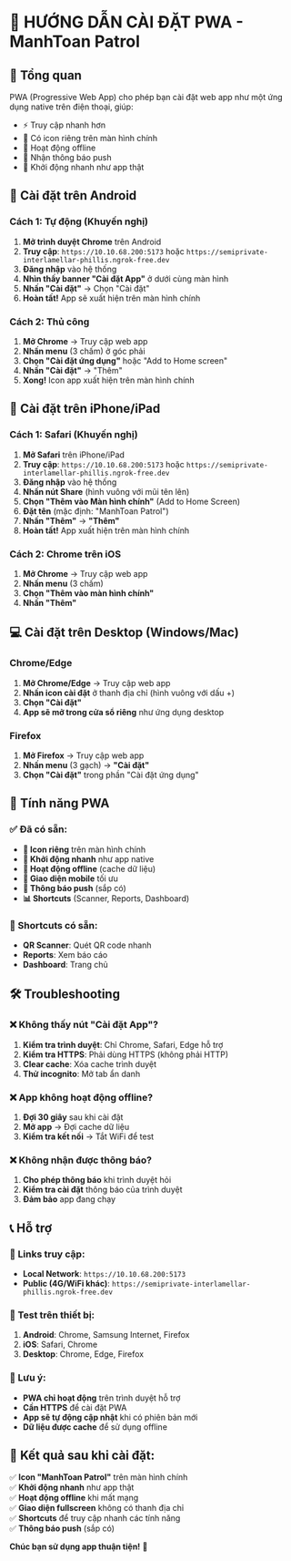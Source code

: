 # 📱 HƯỚNG DẪN CÀI ĐẶT PWA - ManhToan Patrol

## 🎯 Tổng quan
PWA (Progressive Web App) cho phép bạn cài đặt web app như một ứng dụng native trên điện thoại, giúp:
- ⚡ Truy cập nhanh hơn
- 📱 Có icon riêng trên màn hình chính
- 🔄 Hoạt động offline
- 🔔 Nhận thông báo push
- 🚀 Khởi động nhanh như app thật

## 📱 Cài đặt trên Android

### Cách 1: Tự động (Khuyến nghị)
1. **Mở trình duyệt Chrome** trên Android
2. **Truy cập**: `https://10.10.68.200:5173` hoặc `https://semiprivate-interlamellar-phillis.ngrok-free.dev`
3. **Đăng nhập** vào hệ thống
4. **Nhìn thấy banner "Cài đặt App"** ở dưới cùng màn hình
5. **Nhấn "Cài đặt"** → Chọn "Cài đặt"
6. **Hoàn tất!** App sẽ xuất hiện trên màn hình chính

### Cách 2: Thủ công
1. **Mở Chrome** → Truy cập web app
2. **Nhấn menu** (3 chấm) ở góc phải
3. **Chọn "Cài đặt ứng dụng"** hoặc "Add to Home screen"
4. **Nhấn "Cài đặt"** → "Thêm"
5. **Xong!** Icon app xuất hiện trên màn hình chính

## 🍎 Cài đặt trên iPhone/iPad

### Cách 1: Safari (Khuyến nghị)
1. **Mở Safari** trên iPhone/iPad
2. **Truy cập**: `https://10.10.68.200:5173` hoặc `https://semiprivate-interlamellar-phillis.ngrok-free.dev`
3. **Đăng nhập** vào hệ thống
4. **Nhấn nút Share** (hình vuông với mũi tên lên)
5. **Chọn "Thêm vào Màn hình chính"** (Add to Home Screen)
6. **Đặt tên** (mặc định: "ManhToan Patrol")
7. **Nhấn "Thêm"** → **"Thêm"**
8. **Hoàn tất!** App xuất hiện trên màn hình chính

### Cách 2: Chrome trên iOS
1. **Mở Chrome** → Truy cập web app
2. **Nhấn menu** (3 chấm)
3. **Chọn "Thêm vào màn hình chính"**
4. **Nhấn "Thêm"**

## 💻 Cài đặt trên Desktop (Windows/Mac)

### Chrome/Edge
1. **Mở Chrome/Edge** → Truy cập web app
2. **Nhấn icon cài đặt** ở thanh địa chỉ (hình vuông với dấu +)
3. **Chọn "Cài đặt"**
4. **App sẽ mở trong cửa sổ riêng** như ứng dụng desktop

### Firefox
1. **Mở Firefox** → Truy cập web app
2. **Nhấn menu** (3 gạch) → **"Cài đặt"**
3. **Chọn "Cài đặt"** trong phần "Cài đặt ứng dụng"

## 🔧 Tính năng PWA

### ✅ Đã có sẵn:
- **📱 Icon riêng** trên màn hình chính
- **🚀 Khởi động nhanh** như app native
- **🔄 Hoạt động offline** (cache dữ liệu)
- **📱 Giao diện mobile** tối ưu
- **🔔 Thông báo push** (sắp có)
- **📊 Shortcuts** (Scanner, Reports, Dashboard)

### 🎯 Shortcuts có sẵn:
- **QR Scanner**: Quét QR code nhanh
- **Reports**: Xem báo cáo
- **Dashboard**: Trang chủ

## 🛠️ Troubleshooting

### ❌ Không thấy nút "Cài đặt App"?
1. **Kiểm tra trình duyệt**: Chỉ Chrome, Safari, Edge hỗ trợ
2. **Kiểm tra HTTPS**: Phải dùng HTTPS (không phải HTTP)
3. **Clear cache**: Xóa cache trình duyệt
4. **Thử incognito**: Mở tab ẩn danh

### ❌ App không hoạt động offline?
1. **Đợi 30 giây** sau khi cài đặt
2. **Mở app** → Đợi cache dữ liệu
3. **Kiểm tra kết nối** → Tắt WiFi để test

### ❌ Không nhận được thông báo?
1. **Cho phép thông báo** khi trình duyệt hỏi
2. **Kiểm tra cài đặt** thông báo của trình duyệt
3. **Đảm bảo** app đang chạy

## 📞 Hỗ trợ

### 🔗 Links truy cập:
- **Local Network**: `https://10.10.68.200:5173`
- **Public (4G/WiFi khác)**: `https://semiprivate-interlamellar-phillis.ngrok-free.dev`

### 📱 Test trên thiết bị:
1. **Android**: Chrome, Samsung Internet, Firefox
2. **iOS**: Safari, Chrome
3. **Desktop**: Chrome, Edge, Firefox

### 🎯 Lưu ý:
- **PWA chỉ hoạt động** trên trình duyệt hỗ trợ
- **Cần HTTPS** để cài đặt PWA
- **App sẽ tự động cập nhật** khi có phiên bản mới
- **Dữ liệu được cache** để sử dụng offline

## 🎉 Kết quả sau khi cài đặt:

✅ **Icon "ManhToan Patrol"** trên màn hình chính  
✅ **Khởi động nhanh** như app thật  
✅ **Hoạt động offline** khi mất mạng  
✅ **Giao diện fullscreen** không có thanh địa chỉ  
✅ **Shortcuts** để truy cập nhanh các tính năng  
✅ **Thông báo push** (sắp có)  

**Chúc bạn sử dụng app thuận tiện!** 🚀